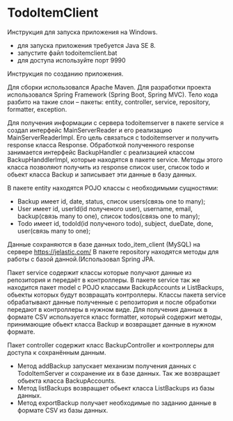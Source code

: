 # TodoItemClient
Инструкция для запуска приложения на Windows.
- для запуска приложения требуется Java SE 8.
- запустите файл todoitemclient.bat
- для доступа используйте порт 9990

Инструкция по созданию приложения.

Для сборки использовался Apache Maven.
Для разработки проекта использовался Spring Framework (Spring Boot, Spring MVC).
Тело кода разбито на такие слои – пакеты: entity, controller, service, repository, formatter, exception.

Для получения информации с сервера todoitemserver в пакете service
я создал интерфейс MainServerReader и его реализацию MainServerReaderImpl. 
Его цель связаться с todoitemserver и получить response класса Response.
Обработкой полученного response занимается интерфейс BackupHandler с реализацией 
классом BackupHanddlerImpl, которые находятся в пакете service. 
Методы этого класса позволяют получить из response список user, 
список todo и обьект класса Backup и записывает эти данные в базу данных.

В пакете entity находятся POJO классы с необходимыми сущностями:
- Backup имеет id, date, status, список users(связь one to many);
- User имеет id, userId(id полученого user), username, email, backup(связь many to one), список todos(связь one to many);
- Todo имеет id, todoId(id полученого todo), subject, dueDate, done, user(связь many to one);

Данные сохраняются в базе данных todo_item_client (MySQL) на сервере https://jelastic.com/
В пакете repository находятся методы для работы с базой данной.(Использовал Spring JPA.

Пакет service содержит классы которые получают данные из репозитория и передаёт в контроллеры. 
В пакете service так же находится пакет model c POJO классами BackupAccounts и ListBackups, 
обьекты которых будут возвращать контроллеры. Классы пакета service обрабатывают данные 
полученные с репозитория и после обработки передают в контроллеры в нужном виде.
Для получения данных в формате CSV используется класс formatter, который содержит методы,
принимающие обьект класса Backup и возвращает данные в нужном формате.

Пакет controller содержит класс BackupController и контроллеры для доступа к сохранённым данным.
- Метод addBackup запускает механизм получения данных с TodoItemServer и сохранение их в базе данных. 
  Так же возвращает обьекта класса BackupAccounts.
-  Метод listBackups возвращает обьект класса ListBackups из базы данных.
-  Метод exportBackup получает необходимые по заданию данные в формате CSV из базы данных.
